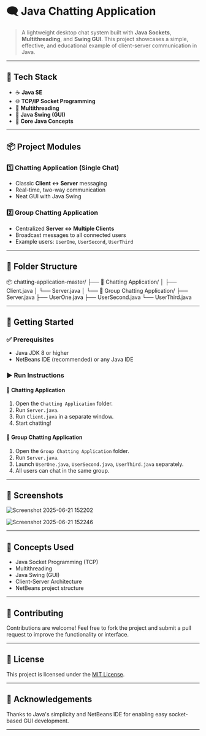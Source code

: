 # 🗨️ Java Chatting Application

> A lightweight desktop chat system built with **Java Sockets**, **Multithreading**, and **Swing GUI**. This project showcases a simple, effective, and educational example of client-server communication in Java.

---

## 🔧 Tech Stack

- ☕ **Java SE**
- 🌐 **TCP/IP Socket Programming**
- 🧵 **Multithreading**
- 🎨 **Java Swing (GUI)**
- 🧠 **Core Java Concepts**

---

## 📦 Project Modules

### 1️⃣ Chatting Application (Single Chat)
- Classic **Client ↔ Server** messaging
- Real-time, two-way communication
- Neat GUI with Java Swing

### 2️⃣ Group Chatting Application
- Centralized **Server ↔ Multiple Clients**
- Broadcast messages to all connected users
- Example users: `UserOne`, `UserSecond`, `UserThird`

---

## 📁 Folder Structure

📦 chatting-application-master/
├── 📁 Chatting Application/
│ ├── Client.java
│ └── Server.java
│
└── 📁 Group Chatting Application/
├── Server.java
├── UserOne.java
├── UserSecond.java
└── UserThird.java

---

## 🚀 Getting Started

### ✅ Prerequisites
- Java JDK 8 or higher
- NetBeans IDE (recommended) or any Java IDE

### ▶️ Run Instructions

#### 🔹 Chatting Application
1. Open the `Chatting Application` folder.
2. Run `Server.java`.
3. Run `Client.java` in a separate window.
4. Start chatting!

#### 🔹 Group Chatting Application
1. Open the `Group Chatting Application` folder.
2. Run `Server.java`.
3. Launch `UserOne.java`, `UserSecond.java`, `UserThird.java` separately.
4. All users can chat in the same group.

---

## 📸 Screenshots



![Screenshot 2025-06-21 152202](https://github.com/user-attachments/assets/ba70cd38-bfeb-409f-9388-db35200ceb25)


![Screenshot 2025-06-21 152246](https://github.com/user-attachments/assets/29f8fa59-ffe4-49f8-a041-8e09dccbcb69)


---

## 🧠 Concepts Used

- Java Socket Programming (TCP)
- Multithreading
- Java Swing (GUI)
- Client-Server Architecture
- NetBeans project structure

---

## 🤝 Contributing

Contributions are welcome! Feel free to fork the project and submit a pull request to improve the functionality or interface.

---

## 📄 License

This project is licensed under the [MIT License](LICENSE).

---

## 🙌 Acknowledgements

Thanks to Java's simplicity and NetBeans IDE for enabling easy socket-based GUI development.

---

